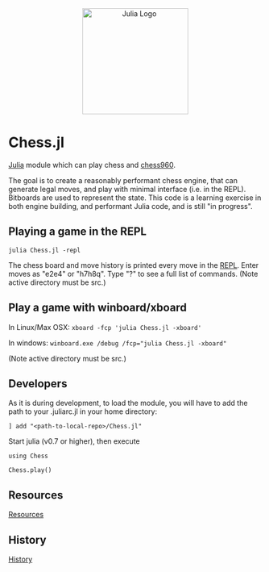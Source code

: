 <a name="logo"/>
<div align="center">
<img src="docs/JuliaChess.png" alt="Julia Logo" width="210"></img>
</a>
</div>


<a name="Chess-Engine-in-Julia"/>


# Chess.jl

[Julia](http://julialang.org/) module which can play chess and [chess960](https://en.wikipedia.org/wiki/Chess960).   

The goal is to create a reasonably performant chess engine, that can generate legal moves, and play with minimal interface (i.e. in the REPL).   Bitboards are used to represent the state.   This code is a learning exercise in both engine building, and performant Julia code, and is still "in progress".



## Playing a game in the REPL
`julia Chess.jl -repl`

The chess board and move history is printed every move in the  [REPL](https://en.wikipedia.org/wiki/Read%E2%80%93eval%E2%80%93print_loop).  Enter moves as "e2e4" or "h7h8q".  Type "?" to see a full list of commands.  (Note active directory must be src.)




## Play a game with winboard/xboard

In Linux/Max OSX:
`xboard -fcp 'julia Chess.jl -xboard'`

In windows:
`winboard.exe /debug /fcp="julia Chess.jl -xboard"`

(Note active directory must be src.)

## Developers
As it is during development, to load the module, you will have to add the path to your
.juliarc.jl in your home directory:

`] add "<path-to-local-repo>/Chess.jl"`

Start julia (v0.7 or higher), then execute

`using Chess`

`Chess.play()`


## Resources

[Resources](docs/Resources.md)




## History

[History](docs/README.md)
